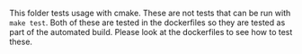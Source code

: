 This folder tests usage with cmake. These are not tests that can be run with `make test`.
Both of these are tested in the dockerfiles so they are tested as part of the automated build. Please
look at the dockerfiles to see how to test these.